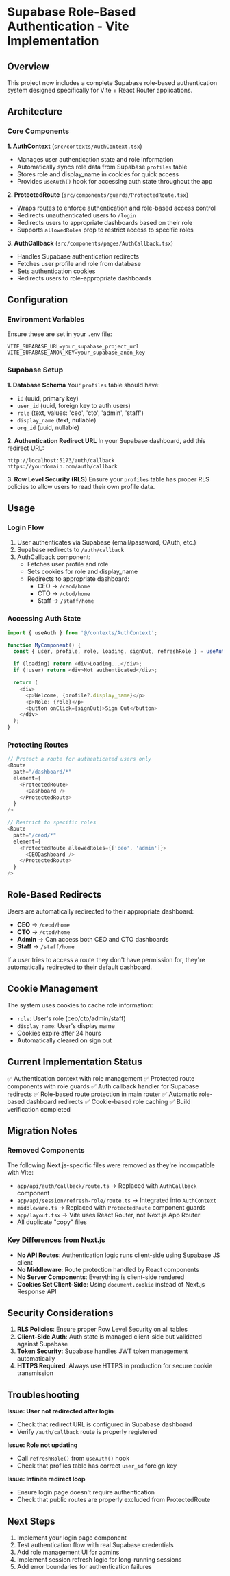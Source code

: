 # Supabase Role-Based Authentication - Vite Implementation

## Overview
This project now includes a complete Supabase role-based authentication system designed specifically for Vite + React Router applications.

## Architecture

### Core Components

**1. AuthContext** (`src/contexts/AuthContext.tsx`)
- Manages user authentication state and role information
- Automatically syncs role data from Supabase `profiles` table
- Stores role and display_name in cookies for quick access
- Provides `useAuth()` hook for accessing auth state throughout the app

**2. ProtectedRoute** (`src/components/guards/ProtectedRoute.tsx`)
- Wraps routes to enforce authentication and role-based access control
- Redirects unauthenticated users to `/login`
- Redirects users to appropriate dashboards based on their role
- Supports `allowedRoles` prop to restrict access to specific roles

**3. AuthCallback** (`src/components/pages/AuthCallback.tsx`)
- Handles Supabase authentication redirects
- Fetches user profile and role from database
- Sets authentication cookies
- Redirects users to role-appropriate dashboards

## Configuration

### Environment Variables
Ensure these are set in your `.env` file:
```
VITE_SUPABASE_URL=your_supabase_project_url
VITE_SUPABASE_ANON_KEY=your_supabase_anon_key
```

### Supabase Setup

**1. Database Schema**
Your `profiles` table should have:
- `id` (uuid, primary key)
- `user_id` (uuid, foreign key to auth.users)
- `role` (text, values: 'ceo', 'cto', 'admin', 'staff')
- `display_name` (text, nullable)
- `org_id` (uuid, nullable)

**2. Authentication Redirect URL**
In your Supabase dashboard, add this redirect URL:
```
http://localhost:5173/auth/callback
https://yourdomain.com/auth/callback
```

**3. Row Level Security (RLS)**
Ensure your `profiles` table has proper RLS policies to allow users to read their own profile data.

## Usage

### Login Flow
1. User authenticates via Supabase (email/password, OAuth, etc.)
2. Supabase redirects to `/auth/callback`
3. AuthCallback component:
   - Fetches user profile and role
   - Sets cookies for role and display_name
   - Redirects to appropriate dashboard:
     - CEO → `/ceod/home`
     - CTO → `/ctod/home`
     - Staff → `/staff/home`

### Accessing Auth State
```typescript
import { useAuth } from '@/contexts/AuthContext';

function MyComponent() {
  const { user, profile, role, loading, signOut, refreshRole } = useAuth();

  if (loading) return <div>Loading...</div>;
  if (!user) return <div>Not authenticated</div>;

  return (
    <div>
      <p>Welcome, {profile?.display_name}</p>
      <p>Role: {role}</p>
      <button onClick={signOut}>Sign Out</button>
    </div>
  );
}
```

### Protecting Routes
```typescript
// Protect a route for authenticated users only
<Route
  path="/dashboard/*"
  element={
    <ProtectedRoute>
      <Dashboard />
    </ProtectedRoute>
  }
/>

// Restrict to specific roles
<Route
  path="/ceod/*"
  element={
    <ProtectedRoute allowedRoles={['ceo', 'admin']}>
      <CEODashboard />
    </ProtectedRoute>
  }
/>
```

## Role-Based Redirects

Users are automatically redirected to their appropriate dashboard:
- **CEO** → `/ceod/home`
- **CTO** → `/ctod/home`
- **Admin** → Can access both CEO and CTO dashboards
- **Staff** → `/staff/home`

If a user tries to access a route they don't have permission for, they're automatically redirected to their default dashboard.

## Cookie Management

The system uses cookies to cache role information:
- `role`: User's role (ceo/cto/admin/staff)
- `display_name`: User's display name
- Cookies expire after 24 hours
- Automatically cleared on sign out

## Current Implementation Status

✅ Authentication context with role management
✅ Protected route components with role guards
✅ Auth callback handler for Supabase redirects
✅ Role-based route protection in main router
✅ Automatic role-based dashboard redirects
✅ Cookie-based role caching
✅ Build verification completed

## Migration Notes

### Removed Components
The following Next.js-specific files were removed as they're incompatible with Vite:
- `app/api/auth/callback/route.ts` → Replaced with `AuthCallback` component
- `app/api/session/refresh-role/route.ts` → Integrated into `AuthContext`
- `middleware.ts` → Replaced with `ProtectedRoute` component guards
- `app/layout.tsx` → Vite uses React Router, not Next.js App Router
- All duplicate "copy" files

### Key Differences from Next.js
- **No API Routes**: Authentication logic runs client-side using Supabase JS client
- **No Middleware**: Route protection handled by React components
- **No Server Components**: Everything is client-side rendered
- **Cookies Set Client-Side**: Using `document.cookie` instead of Next.js Response API

## Security Considerations

1. **RLS Policies**: Ensure proper Row Level Security on all tables
2. **Client-Side Auth**: Auth state is managed client-side but validated against Supabase
3. **Token Security**: Supabase handles JWT token management automatically
4. **HTTPS Required**: Always use HTTPS in production for secure cookie transmission

## Troubleshooting

**Issue: User not redirected after login**
- Check that redirect URL is configured in Supabase dashboard
- Verify `/auth/callback` route is properly registered

**Issue: Role not updating**
- Call `refreshRole()` from `useAuth()` hook
- Check that profiles table has correct `user_id` foreign key

**Issue: Infinite redirect loop**
- Ensure login page doesn't require authentication
- Check that public routes are properly excluded from ProtectedRoute

## Next Steps

1. Implement your login page component
2. Test authentication flow with real Supabase credentials
3. Add role management UI for admins
4. Implement session refresh logic for long-running sessions
5. Add error boundaries for authentication failures
